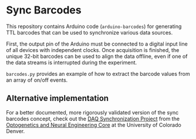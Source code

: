 # Sync Barcodes

This repository contains Arduino code (`arduino-barcodes`) for generating TTL barcodes that can be used to synchronize various data sources.

First, the output pin of the Arduino must be connected to a digital input line of all devices with independent clocks. Once acquisition is finished, the unique 32-bit barcodes can be used to align the data offline, even if one of the data streams is interrupted during the experiment. 

`barcodes.py` provides an example of how to extract the barcode values from an array of on/off events.

## Alternative implementation

For a better documented, more rigorously validated version of the sync barcodes concept, check out the [DAQ Synchronization Project](https://optogeneticsandneuralengineeringcore.gitlab.io/ONECoreSite/projects/DAQSyncro/BarcodeGeneration/) from the [Optogenetics and Neural Engineering Core](https://optogeneticsandneuralengineeringcore.gitlab.io/ONECoreSite/) at the University of Colorado Denver.
